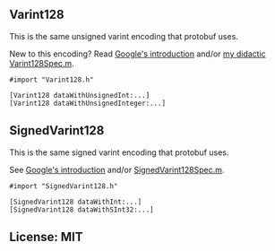 ## Varint128

This is the same unsigned varint encoding that protobuf uses.

New to this encoding?
Read [Google's introduction](https://developers.google.com/protocol-buffers/docs/encoding#varints)
and/or
[my didactic Varint128Spec.m](https://github.com/andrewschaaf/objc-varints/blob/master/tests/VarintsTests/Varint128Spec.m).

    #import "Varint128.h"
    
    [Varint128 dataWithUnsignedInt:...]
    [Varint128 dataWithUnsignedInteger:...]


## SignedVarint128

This is the same signed varint encoding that protobuf uses.

See
[Google's introduction](https://developers.google.com/protocol-buffers/docs/encoding#types)
and/or
[SignedVarint128Spec.m](https://github.com/andrewschaaf/objc-varints/blob/master/tests/VarintsTests/SignedVarint128Spec.m).

    #import "SignedVarint128.h"
    
    [SignedVarint128 dataWithInt:...]
    [SignedVarint128 dataWithSInt32:...]


## License: MIT
